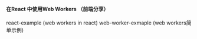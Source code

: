#### 在React 中使用Web Workers （前端分享）

react-example (web workers in react)
web-worker-exmaple (web workers简单示例)